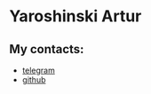 # Yaroshinski Artur

## My contacts:
- [telegram](https://t.me/artur_yaroshinski)
- [github](https://github.com/arturyaroshinski)